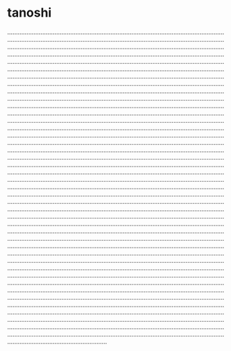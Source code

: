 # tanoshi

.................................................................................................................................................................................................................................................................................................................................................................................................................................................................................................................................................................................................................................................................................................................................................................................................................................................................................................................................................................................................................................................................................................................................................................................................................................................................................................................................................................................................................................................................................................................................................................................................................................................................................................................................................................................................................................................................................................................................................................................................................................................................................................................................................................................................................................................................................................................................................................................................................................................................................................................................................................................................................................................................................................................................................................................................................................................................................................................................................................................................................................................................................................................................................................................................................................................................................................................................................................................................................................................................................................................................................................................................................................................................................................................................................................................................................................................................................................................................................................................................................................................................................................................................................................................................................................................................................................................................................................................................................................................................................................................................................................................................................................................................................................................................................................................................................................................................................................................................................................................................................................................................................................................................................................................................................................................................................................................................................................................................................................................................................